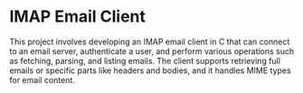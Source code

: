 # IMAP Email Client
 This project involves developing an IMAP email client in C that can connect to an email server, authenticate a user, and perform various operations such as fetching, parsing, and listing emails. The client supports retrieving full emails or specific parts like headers and bodies, and it handles MIME types for email content.
